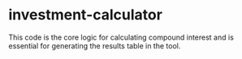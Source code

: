 # investment-calculator
This code is the core logic for calculating compound interest and is essential for generating the results table in the tool.
